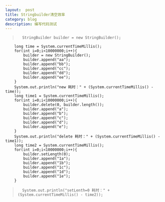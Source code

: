 ```yaml
---
layout:  post
title: Stringbuilder清空效率
category: blog
description: 编写代码测试
---
```



> 		StringBuilder builder = new StringBuilder();
        long time = System.currentTimeMillis();
        for(int i=0;i<10000000;i++){
            builder = new StringBuilder();
            builder.append("aa");
            builder.append("bb");
            builder.append("cc");
            builder.append("dd");
            builder.append("ee");
        }
        System.out.println("new 耗时：" + (System.currentTimeMillis() - time));
        long time1 = System.currentTimeMillis();
        for(int i=0;i<10000000;i++){
            builder.delete(0, builder.length());
            builder.append("a");
            builder.append("b");
            builder.append("c");
            builder.append("d");
            builder.append("e");
        }
        System.out.println("delete 耗时：" + (System.currentTimeMillis() - time1));
        long time2 = System.currentTimeMillis();
        for(int i=0;i<10000000;i++){
            builder.setLength(0);
            builder.append("1a");
            builder.append("1b");
            builder.append("1c");
            builder.append("1d");
            builder.append("1e");
        }
>       System.out.println("setLenth=0 耗时：" + (System.currentTimeMillis() - time2));
